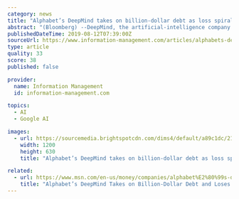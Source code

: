 ```yaml
---
category: news
title: "Alphabet’s DeepMind takes on billion-dollar debt as loss spirals"
abstract: "(Bloomberg) --DeepMind, the artificial-intelligence company owned by Google parent Alphabet Inc., saw its revenue almost double last year, but gains were dwarfed by losses that increased to hundreds of millions of dollars. The London-based company also has ..."
publishedDateTime: 2019-08-12T07:39:00Z
sourceUrl: https://www.information-management.com/articles/alphabets-deepmind-takes-on-billion-dollar-debt-as-loss-spirals
type: article
quality: 33
score: 38
published: false

provider:
  name: Information Management
  id: information-management.com

topics:
  - AI
  - Google AI

images:
  - url: https://sourcemedia.brightspotcdn.com/dims4/default/a89c1dc/2147483647/strip/true/crop/1200x630+0+86/resize/1200x630!/quality/90/?url=https%3A%2F%2Fsourcemedia.brightspotcdn.com%2F34%2F06%2Ff2c67a5e446c901c68b70c5a3a9e%2Fdeepmind-has.jpg
    width: 1200
    height: 630
    title: "Alphabet’s DeepMind takes on billion-dollar debt as loss spirals"

related:
  - url: https://www.msn.com/en-us/money/companies/alphabet%E2%80%99s-deepmind-takes-on-billion-dollar-debt-and-loses-572-million/ar-AAFsPeW
    title: "Alphabet’s DeepMind Takes on Billion-Dollar Debt and Loses $572 Million"
---
```

